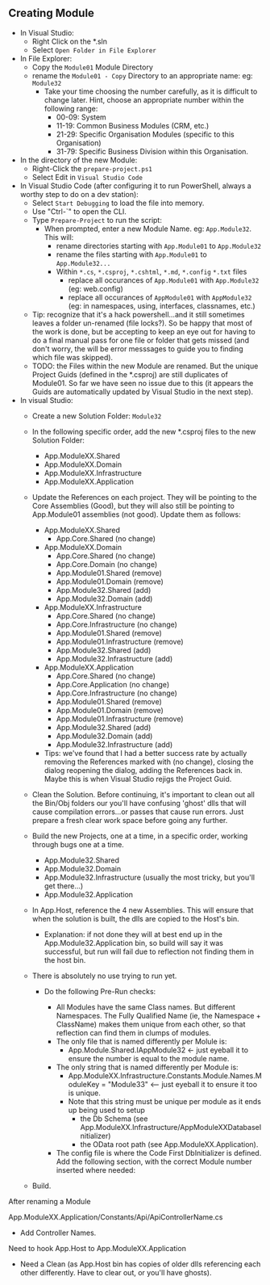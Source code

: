 

## Creating Module ##

* In Visual Studio:
  * Right Click on the *.sln
  * Select `Open Folder in File Explorer`
* In File Explorer:
  * Copy the `Module01` Module Directory
  * rename the `Module01 - Copy` Directory to an appropriate name: eg: `Module32`
    * Take your time choosing the number carefully, as it is difficult to change later.
	  Hint, choose an appropriate number within the following range:
	  * 00-09: System
	  * 11-19: Common Business Modules (CRM, etc.)
	  * 21-29: Specific Organisation Modules (specific to this Organisation)
	  * 31-79: Specific Business Division within this Organisation.
* In the directory of the new Module:
  * Right-Click the `prepare-project.ps1`
  * Select Edit in `Visual Studio Code`
* In Visual Studio Code (after configuring it to run PowerShell, always a worthy step to do on a dev station):
  * Select `Start Debugging` to load the file into memory.
  * Use "Ctrl-`" to open the CLI.
  * Type `Prepare-Project` to run the script:
    * When prompted, enter a new Module Name. eg: `App.Module32`. This will:
	  * rename directories starting with `App.Module01` to `App.Module32`
	  * rename the files starting with `App.Module01` to `App.Module32...`
	  * Within `*.cs`, `*.csproj`, `*.cshtml`, `*.md`, `*.config` `*.txt` files
	    * replace all occurances of `App.Module01` with `App.Module32` (eg: web.config)
		* replace all occurances of `AppModule01` with `AppModule32` (eg: in namespaces, using, interfaces, classnames, etc.)
  * Tip: recognize that it's a hack powershell...and it still sometimes leaves a folder 
    un-renamed (file locks?). So be happy that most of the work is done, but be 
	accepting to keep an eye out for having to do a final manual pass for one file or folder that gets missed 
	(and don't worry, the will be error messsages to guide you to finding which file was skipped). 
  * TODO: the Files within the new Module are renamed. But the unique Project Guids (defined in the *.csproj) 
    are still duplicates of Module01. So far we have seen no issue due to this (it appears the Guids 
	are automatically updated by Visual Studio in the next step).
* In visual Studio:
  * Create a new Solution Folder: `Module32`
  * In the following specific order, add the new *.csproj files to the new Solution Folder:
    * App.ModuleXX.Shared
	* App.ModuleXX.Domain
	* App.ModuleXX.Infrastructure
	* App.ModuleXX.Application
  * Update the References on each project. They will be pointing to the Core Assemblies (Good), but they will also still be pointing
    to App.Module01 assemblies (not good). Update them as follows:
    * App.ModuleXX.Shared
	  * App.Core.Shared (no change)
	* App.ModuleXX.Domain
	  * App.Core.Shared (no change)
	  * App.Core.Domain (no change)
	  * App.Module01.Shared (remove)
	  * App.Module01.Domain (remove)
	  * App.Module32.Shared (add)
	  * App.Module32.Domain (add)
	* App.ModuleXX.Infrastructure
	  * App.Core.Shared (no change)
	  * App.Core.Infrastructure (no change)
	  * App.Module01.Shared (remove)
	  * App.Module01.Infrastructure (remove)
	  * App.Module32.Shared (add)
	  * App.Module32.Infrastructure (add)
	* App.ModuleXX.Application
	  * App.Core.Shared (no change)
	  * App.Core.Application (no change)
	  * App.Core.Infrastructure (no change)
	  * App.Module01.Shared (remove)
	  * App.Module01.Domain (remove)
	  * App.Module01.Infrastructure (remove)
	  * App.Module32.Shared (add)
	  * App.Module32.Domain (add)
	  * App.Module32.Infrastructure (add)
	* Tips: we've found that I had a better success rate by actually removing the References marked with (no change), closing the dialog
	  reopening the dialog, adding the References back in. Maybe this is when Visual Studio rejigs the Project Guid. 
  * Clean the Solution. Before continuing, it's important to clean out all the Bin/Obj folders our you'll have confusing 'ghost' dlls that
    will cause compilation errors...or passes that cause run errors. Just prepare a fresh clear work space before going any further.
  * Build the new Projects, one at a time, in a specific order, working through bugs one at a time.
    * App.Module32.Shared
	* App.Module32.Domain
	* App.Module32.Infrastructure (usually the most tricky, but you'll get there...)
	* App.Module32.Application
  * In App.Host, reference the 4 new Assemblies. This will ensure that when the solution is built, the dlls are copied to the Host's bin.
    * Explanation: if not done they will at best end up in the App.Module32.Application bin, so build will say it was successful, 
	  but run will fail due to reflection not finding them in the host bin.
  * There is absolutely no use trying to run yet. 
    * Do the following Pre-Run checks:
      * All Modules have the same Class names. But different Namespaces. The Fully Qualified Name (ie, the Namespace + ClassName)
	    makes them unique from each other, so that reflection can find them in clumps of modules. 
	  * The only file that is named differently per Molule is:
	    * App.Module.Shared.IAppModule32 <- just eyeball it to ensure the number is equal to the module name.
      * The only string that is named differently per Module is:
	    * App.ModuleXX.Infrastructure.Constants.Module.Names.ModuleKey = "Module33" <-- just eyeball it to ensure it too is unique.
	    * Note that this string must be unique per module as it ends up being used to setup
	      * the Db Schema (see App.ModuleXX.Infrastructure/AppModuleXXDatabaseInitializer)
		  * the OData root path (see App.ModuleXX.Application).
	  * The config file is where the Code First DbInitializer is defined. Add the following section, with the correct Module number inserted where needed:

      <context type="App.ModuleXX.Infrastructure.Db.Context.AppModuleXXDbContext, App.ModuleXX.Infrastructure">
        <databaseInitializer type="App.ModuleXX.Infrastructure.Db.Context.AppModuleXXDatabaseInitializer, App.ModuleXX.Infrastructure"/>
      </context>

  * Build. 



After renaming a Module

App.ModuleXX.Application/Constants/Api/ApiControllerName.cs
* Add Controller Names.

Need to hook App.Host to App.ModuleXX.Application

* Need a Clean (as App.Host bin has copies of older dlls referencing each other differently. Have to clear out, or you'll have ghosts).

